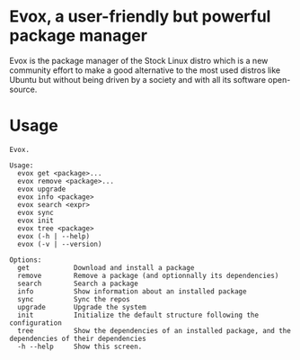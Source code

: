 # Evox, a user-friendly but powerful package manager

Evox is the package manager of the Stock Linux distro which is a new community effort to make a good alternative to the most used distros like Ubuntu but without being driven by a society and with all its software open-source.

# Usage

```
Evox.

Usage:
  evox get <package>...
  evox remove <package>...
  evox upgrade
  evox info <package>
  evox search <expr>
  evox sync
  evox init
  evox tree <package>
  evox (-h | --help)
  evox (-v | --version)

Options:
  get           Download and install a package
  remove        Remove a package (and optionnally its dependencies)
  search        Search a package
  info          Show information about an installed package
  sync          Sync the repos
  upgrade       Upgrade the system
  init          Initialize the default structure following the configuration
  tree          Show the dependencies of an installed package, and the dependencies of their dependencies
  -h --help     Show this screen.
```
